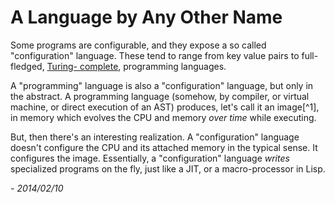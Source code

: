 # A Language by Any Other Name

Some programs are configurable, and they expose a so called "configuration"
language. These tend to range from key value pairs to full-fledged, [Turing-
complete][turing], programming languages.

A "programming" language is also a "configuration" language, but only in the
abstract. A programming language (somehow, by compiler, or virtual machine, or
direct execution of an AST) produces, let's call it an image[^1], in
memory which evolves the CPU and memory _over time_ while executing.

But, then there's an interesting realization. A "configuration" language
doesn't configure the CPU and its attached memory in the typical sense. It
configures the image. Essentially, a "configuration" language _writes_
specialized programs on the fly, just like a JIT, or a macro-processor in
Lisp.

_- 2014/02/10_


[turing]: https://en.wikipedia.org/wiki/Turing_completeness

